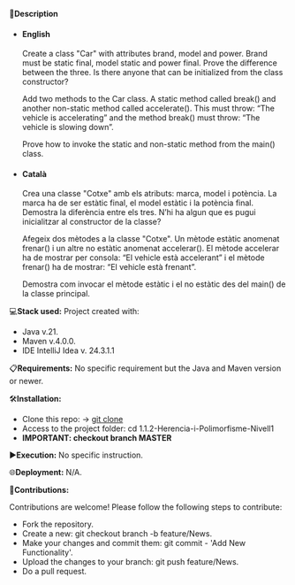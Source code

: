 📄**Description**

- #### English
  Create a class "Car" with attributes brand, model and power. Brand must be static final, model static and power final. Prove the difference between the three. Is there anyone that can be initialized from the class constructor?

  Add two methods to the Car class. A static method called break() and another non-static method called accelerate(). This must throw: “The vehicle is accelerating” and the method break() must throw: “The vehicle is slowing down”.

  Prove how to invoke the static and non-static method from the main() class.


- #### Català

    Crea una classe "Cotxe" amb els atributs: marca, model i potència. La marca ha de ser estàtic final, el model estàtic i la potència final. Demostra la diferència entre els tres. N’hi ha algun que es pugui inicialitzar al constructor de la classe?

    Afegeix dos mètodes a la classe "Cotxe". Un mètode estàtic anomenat frenar() i un altre no estàtic anomenat accelerar(). El mètode accelerar ha de mostrar per consola: “El vehicle està accelerant” i el mètode frenar() ha de mostrar: “El vehicle està frenant”.

    Demostra com invocar el mètode estàtic i el no estàtic des del main() de la classe principal.



💻**Stack used:**
Project created with:
- Java v.21.
- Maven v.4.0.0.
- IDE IntelliJ Idea v. 24.3.1.1

📋**Requirements:**
No specific requirement but the Java and Maven version or newer.

🛠️**Installation:**
- Clone this repo: -> [git clone](https://github.com/isaac-diez/IT-Academy-Java.git)
- Access to the project folder: cd 1.1.2-Herencia-i-Polimorfisme-Nivell1
- **IMPORTANT: checkout branch MASTER**


▶️**Execution:** No specific instruction.

🌐**Deployment:** N/A.

🤝**Contributions:**

Contributions are welcome! Please follow the following steps to contribute:

- Fork the repository.
- Create a new: git checkout branch -b feature/News.
- Make your changes and commit them: git commit - 'Add New Functionality'.
- Upload the changes to your branch: git push feature/News.
- Do a pull request.
